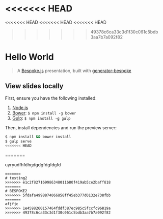 <<<<<<< HEAD
=======
<<<<<<< HEAD
<<<<<<< HEAD
<<<<<<< HEAD
>>>>>>> 49378c6ca33c3d1f30c061c5bdb3aa7b7a092f82
# Hello World
> A [Bespoke.js](http://markdalgleish.com/projects/bespoke.js) presentation, built with [generator-bespoke](https://github.com/markdalgleish/generator-bespoke)

## View slides locally

First, ensure you have the following installed:

1. [Node.js](http://nodejs.org)
2. [Bower](http://bower.io): `$ npm install -g bower`
3. [Gulp](http://gulpjs.com): `$ npm install -g gulp`

Then, install dependencies and run the preview server:

```bash
$ npm install && bower install
$ gulp serve
<<<<<<< HEAD
```
=======



uyryudfhfdhgdgdgfdgfdgfd
```
=======
# testing2
>>>>>>> e1c2f827169986348011b80f419ab5ce2baff818
=======
# BESPOKE2
>>>>>>> 5fdafa4998874066858ff45eb377d0132e738fbb
=======
afjfje
>>>>>>> 1e4598260157464fddf387ec985c5fccfc96819a
>>>>>>> 49378c6ca33c3d1f30c061c5bdb3aa7b7a092f82
